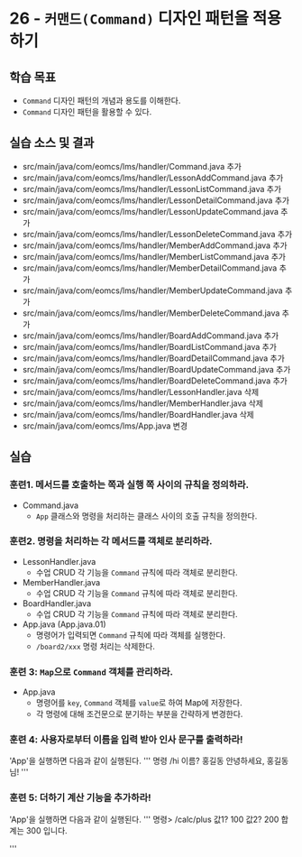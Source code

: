 # 26 - `커맨드(Command)` 디자인 패턴을 적용하기

## 학습 목표

- `Command` 디자인 패턴의 개념과 용도를 이해한다.
- `Command` 디자인 패턴을 활용할 수 있다.


## 실습 소스 및 결과

- src/main/java/com/eomcs/lms/handler/Command.java 추가
- src/main/java/com/eomcs/lms/handler/LessonAddCommand.java 추가
- src/main/java/com/eomcs/lms/handler/LessonListCommand.java 추가
- src/main/java/com/eomcs/lms/handler/LessonDetailCommand.java 추가
- src/main/java/com/eomcs/lms/handler/LessonUpdateCommand.java 추가
- src/main/java/com/eomcs/lms/handler/LessonDeleteCommand.java 추가
- src/main/java/com/eomcs/lms/handler/MemberAddCommand.java 추가
- src/main/java/com/eomcs/lms/handler/MemberListCommand.java 추가
- src/main/java/com/eomcs/lms/handler/MemberDetailCommand.java 추가
- src/main/java/com/eomcs/lms/handler/MemberUpdateCommand.java 추가
- src/main/java/com/eomcs/lms/handler/MemberDeleteCommand.java 추가
- src/main/java/com/eomcs/lms/handler/BoardAddCommand.java 추가
- src/main/java/com/eomcs/lms/handler/BoardListCommand.java 추가
- src/main/java/com/eomcs/lms/handler/BoardDetailCommand.java 추가
- src/main/java/com/eomcs/lms/handler/BoardUpdateCommand.java 추가
- src/main/java/com/eomcs/lms/handler/BoardDeleteCommand.java 추가
- src/main/java/com/eomcs/lms/handler/LessonHandler.java 삭제
- src/main/java/com/eomcs/lms/handler/MemberHandler.java 삭제
- src/main/java/com/eomcs/lms/handler/BoardHandler.java 삭제
- src/main/java/com/eomcs/lms/App.java 변경

## 실습

### 훈련1. 메서드를 호출하는 쪽과 실행 쪽 사이의 규칙을 정의하라.

- Command.java
    - `App` 클래스와 명령을 처리하는 클래스 사이의 호출 규칙을 정의한다.

### 훈련2. 명령을 처리하는 각 메서드를 객체로 분리하라.

- LessonHandler.java
    - 수업 CRUD 각 기능을 `Command` 규칙에 따라 객체로 분리한다.
- MemberHandler.java
    - 수업 CRUD 각 기능을 `Command` 규칙에 따라 객체로 분리한다.
- BoardHandler.java
    - 수업 CRUD 각 기능을 `Command` 규칙에 따라 객체로 분리한다.
- App.java (App.java.01)
    - 명령어가 입력되면 `Command` 규칙에 따라 객체를 실행한다.
    - `/board2/xxx` 명령 처리는 삭제한다.

### 훈련 3: `Map`으로 `Command` 객체를 관리하라.

- App.java
    - 명령어를 `key`, `Command` 객체를 `value`로 하여 Map에 저장한다.
    - 각 명령에 대해 조건문으로 분기하는 부분을 간략하게 변경한다.

### 훈련 4: 사용자로부터 이름을 입력 받아 인사 문구를 출력하라!
'App'을 실행하면 다음과 같이 실행된다.
'''
명령 /hi
이름? 홍길동
안녕하세요, 홍길동님!
'''

### 훈련 5: 더하기 계산 기능을 추가하라!
'App'을 실행하면 다음과 같이 실행된다.
'''
명령> /calc/plus
값1? 100
값2? 200
합계는 300 입니다.

'''
